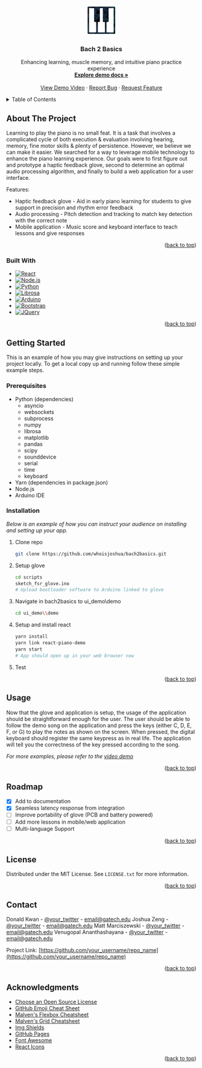 <a id="readme-top"></a>
<!-- PROJECT SHIELDS -->
<!--
*** I'm using markdown "reference style" links for readability.
*** Reference links are enclosed in brackets [ ] instead of parentheses ( ).
*** See the bottom of this document for the declaration of the reference variables
*** for contributors-url, forks-url, etc. This is an optional, concise syntax you may use.
*** https://www.markdownguide.org/basic-syntax/#reference-style-links
-->

<!-- PROJECT LOGO -->
<br />
<div align="center">
  <a href="https://github.com/othneildrew/Best-README-Template">
    <img src="images/logo.png" alt="Logo" width="80" height="80">
  </a>

  <h3 align="center">Bach 2 Basics</h3>

  <p align="center">
    Enhancing learning, muscle memory, and intuitive piano practice experience
    <br />
    <a href="https://github.com/whoisjoshua/bach2basics/blob/main/ui_demo/demo/README.md"><strong>Explore demo docs »</strong></a>
    <br />
    <br />
    <a href="https://youtu.be/aqDngu3gyLE">View Demo Video</a>
    ·
    <a href="https://github.com/whoisjoshua/bach2basics/issues/new?labels=bug&template=bug-report---.md">Report Bug</a>
    ·
    <a href="https://github.com/whoisjoshua/bach2basics/issues/new?labels=enhancement&template=feature-request---.md">Request Feature</a>
  </p>
</div>



<!-- TABLE OF CONTENTS -->
<details>
  <summary>Table of Contents</summary>
  <ol>
    <li>
      <a href="#about-the-project">About The Project</a>
      <ul>
        <li><a href="#built-with">Built With</a></li>
      </ul>
    </li>
    <li>
      <a href="#getting-started">Getting Started</a>
      <ul>
        <li><a href="#prerequisites">Prerequisites</a></li>
        <li><a href="#installation">Installation</a></li>
      </ul>
    </li>
    <li><a href="#usage">Usage</a></li>
    <li><a href="#roadmap">Roadmap</a></li>
    <li><a href="#contributing">Contributing</a></li>
    <li><a href="#license">License</a></li>
    <li><a href="#contact">Contact</a></li>
    <li><a href="#acknowledgments">Acknowledgments</a></li>
  </ol>
</details>



<!-- ABOUT THE PROJECT -->
## About The Project

Learning to play the piano is no small feat. It is a task that involves a complicated cycle of both execution & evaluation involving hearing, memory, fine motor skills & plenty of persistence. However, we believe we can make it easier. We searched for a way to leverage mobile technology to enhance the piano learning experience. Our goals were to first figure out and prototype a haptic feedback glove, second to determine an optimal audio processing algorithm, and finally to build a web application for a user interface. 

Features:
* Haptic feedback glove - Aid in early piano learning for students to give support in precision and rhythm error feedback
* Audio processing - Pitch detection and tracking to match key detection with the correct note
* Mobile application - Music score and keyboard interface to teach lessons and give responses



<p align="right">(<a href="#readme-top">back to top</a>)</p>



### Built With

* [![React][React.js]][React-url]
* [![Node.js][Node.js]][Node-url]
* [![Python][Python.org]][Python-url]
* [![Librosa][Librosa.org]][Librosa-url]
* [![Arduino][Arduino.cc]][Arduino-url]
* [![Bootstrap][Bootstrap.com]][Bootstrap-url]
* [![JQuery][JQuery.com]][JQuery-url]

<p align="right">(<a href="#readme-top">back to top</a>)</p>



<!-- GETTING STARTED -->
## Getting Started

This is an example of how you may give instructions on setting up your project locally.
To get a local copy up and running follow these simple example steps.

### Prerequisites

* Python (dependencies)
  * asyncio
  * websockets
  * subprocess
  * numpy
  * librosa
  * matplotlib
  * pandas
  * scipy
  * sounddevice
  * serial
  * time
  * keyboard
* Yarn (dependencies in package.json)
* Node.js
* Arduino IDE


### Installation

_Below is an example of how you can instruct your audience on installing and setting up your app._

1. Clone repo 
   ```sh
   git clone https://github.com/whoisjoshua/bach2basics.git
   ```
2. Setup glove
   ```sh
   cd scripts
   sketch_fsr_glove.ino
   # Upload bootloader software to Arduino linked to glove
   ```
3. Navigate in bach2basics to ui_demo\demo
   ```sh
   cd ui_demo\\demo
   ```
3. Setup and install react
   ```sh
   yarn install
   yarn link react-piano-demo
   yarn start
   # App should open up in your web browser now
   ```
5. Test

<p align="right">(<a href="#readme-top">back to top</a>)</p>



<!-- USAGE EXAMPLES -->
## Usage

Now that the glove and application is setup, the usage of the application should be straightforward enough for the user. The user should be able to follow the demo song on the application and press the keys (either C, D, E, F, or G) to play the notes as shown on the screen. When pressed, the digital keyboard should register the same keypress as in real life. The application will tell you the correctness of the key pressed according to the song.

_For more examples, please refer to the [video demo](https://youtu.be/aqDngu3gyLE)_

<p align="right">(<a href="#readme-top">back to top</a>)</p>



<!-- ROADMAP -->
## Roadmap

- [x] Add to documentation
- [x] Seamless latency response from integration
- [ ] Improve portability of glove (PCB and battery powered)
- [ ] Add more lessons in mobile/web application
- [ ] Multi-language Support

<p align="right">(<a href="#readme-top">back to top</a>)</p>


<!-- LICENSE -->
## License

Distributed under the MIT License. See `LICENSE.txt` for more information.

<p align="right">(<a href="#readme-top">back to top</a>)</p>



<!-- CONTACT -->
## Contact

Donald Kwan - [@your_twitter](https://twitter.com/your_username) - email@gatech.edu
Joshua Zeng - [@your_twitter](https://twitter.com/your_username) - email@gatech.edu
Matt Marciszewski - [@your_twitter](https://twitter.com/your_username) - email@gatech.edu
Venugopal Ananthashayana - [@your_twitter](https://twitter.com/your_username) - email@gatech.edu

Project Link: [https://github.com/your_username/repo_name](https://github.com/your_username/repo_name)

<p align="right">(<a href="#readme-top">back to top</a>)</p>

<!-- ACKNOWLEDGMENTS -->
## Acknowledgments

* [Choose an Open Source License](https://choosealicense.com)
* [GitHub Emoji Cheat Sheet](https://www.webpagefx.com/tools/emoji-cheat-sheet)
* [Malven's Flexbox Cheatsheet](https://flexbox.malven.co/)
* [Malven's Grid Cheatsheet](https://grid.malven.co/)
* [Img Shields](https://shields.io)
* [GitHub Pages](https://pages.github.com)
* [Font Awesome](https://fontawesome.com)
* [React Icons](https://react-icons.github.io/react-icons/search)
<p align="right">(<a href="#readme-top">back to top</a>)</p>

<!-- MARKDOWN LINKS & IMAGES -->
<!-- https://www.markdownguide.org/basic-syntax/#reference-style-links -->
[React.js]: https://img.shields.io/badge/React-20232A?style=for-the-badge&logo=react&logoColor=61DAFB
[React-url]: https://reactjs.org/
[Node.js]: https://img.shields.io/badge/node.js-339933?style=for-the-badge&logo=Node.js&logoColor=white
[Node-url]: https://nodejs.org
[Python.org]: https://img.shields.io/badge/python-3670A0?style=for-the-badge&logo=python&logoColor=ffdd54
[Python-url]: https://www.python.org/
[Librosa.org]: https://img.shields.io/badge/Librosa-v0.10.0-ff6f61.svg
[Librosa-url]: https://librosa.org/
[Arduino.cc]: https://img.shields.io/badge/Arduino-00878F?logo=arduino&logoColor=fff&style=plastic
[Arduino-url]: https://www.arduino.cc/
[Bootstrap.com]: https://img.shields.io/badge/Bootstrap-563D7C?style=for-the-badge&logo=bootstrap&logoColor=white
[Bootstrap-url]: https://getbootstrap.com/
[JQuery.com]: https://img.shields.io/badge/jQuery-0769AD?style=for-the-badge&logo=jquery&logoColor=white
[JQuery-url]: https://jquery.com/
[README template]: https://github.com/othneildrew/Best-README-Template?tab=readme-ov-file